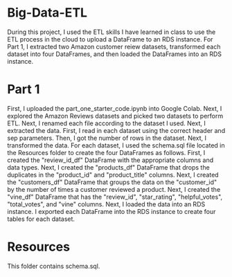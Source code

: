 # Big-Data-ETL
During this project, I used the ETL skills I have learned in class to use the ETL process in the cloud to upload a DataFrame to an RDS instance. For Part 1, I extracted two Amazon customer reiew datasets, transformed each dataset into four DataFrames, and then loaded the DataFrames into an RDS instance.

# Part 1
First, I uploaded the part_one_starter_code.ipynb into Google Colab. Next, I explored the Amazon Reviews datasets and picked two datasets to perform ETL. Next, I renamed each file according to the dataset I used. Next, I extracted the data. First, I read in each dataset using the correct header and sep parameters. Then, I got the number of rows in the dataset. Next, I transformed the data. For each dataset, I used the schema.sql file located in the Resources folder to create the four DataFrames as follows. First, I created the "review_id_df" DataFrame with the appropriate columns and data types. Next, I created the "products_df" DataFrame that drops the duplicates in the "product_id" and "product_title" columns. Next, I created the "customers_df" DataFrame that groups the data on the "customer_id" by the number of times a customer reviewed a product. Next, I created the "vine_df" DataFrame that has the "review_id", "star_rating", "helpful_votes", "total_votes", and "vine" columns. Next, I loaded the data into an RDS instance. I exported each DataFrame into the RDS instance to create four tables for each dataset.

# Resources
This folder contains schema.sql.
